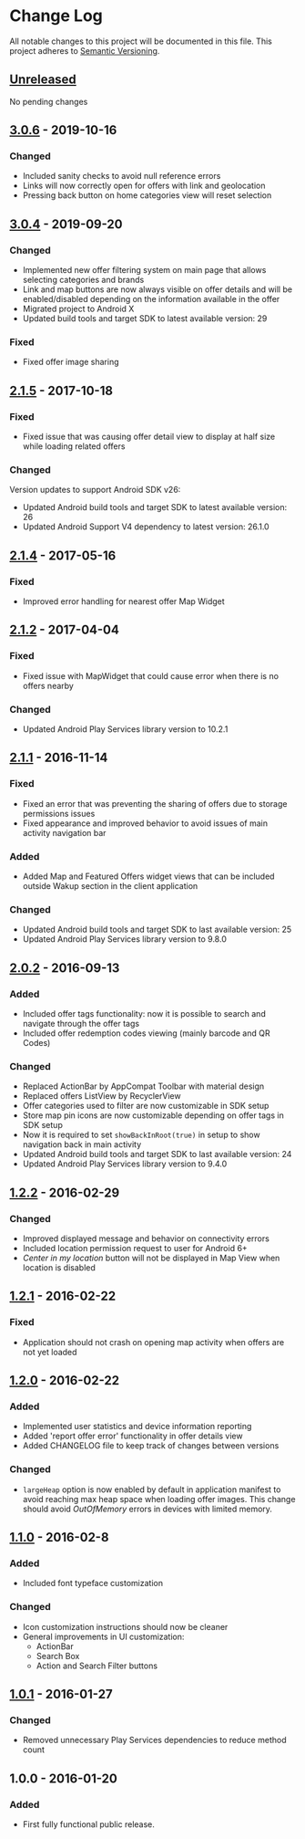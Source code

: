 # Change Log
All notable changes to this project will be documented in this file.
This project adheres to [Semantic Versioning](http://semver.org/).

## [Unreleased]

No pending changes

## [3.0.6] - 2019-10-16

### Changed

* Included sanity checks to avoid null reference errors
* Links will now correctly open for offers with link and geolocation
* Pressing back button on home categories view will reset selection

## [3.0.4] - 2019-09-20

### Changed

* Implemented new offer filtering system on main page that allows selecting categories and brands
* Link and map buttons are now always visible on offer details and will be enabled/disabled depending on the information available in the offer
* Migrated project to Android X
* Updated build tools and target SDK to latest available version: 29

### Fixed

* Fixed offer image sharing

## [2.1.5] - 2017-10-18

### Fixed

* Fixed issue that was causing offer detail view to display at half size while loading related offers

### Changed

Version updates to support Android SDK v26:

* Updated Android build tools and target SDK to latest available version: 26
* Updated Android Support V4 dependency to latest version: 26.1.0


## [2.1.4] - 2017-05-16

### Fixed

- Improved error handling for nearest offer Map Widget


## [2.1.2] - 2017-04-04

### Fixed

- Fixed issue with MapWidget that could cause error when there is no offers nearby

### Changed
- Updated Android Play Services library version to 10.2.1

## [2.1.1] - 2016-11-14

### Fixed
- Fixed an error that was preventing the sharing of offers due to storage permissions issues
- Fixed appearance and improved behavior to avoid issues of main activity navigation bar

### Added
- Added Map and Featured Offers widget views that can be included outside Wakup section in the client application

### Changed
- Updated Android build tools and target SDK to last available version: 25
- Updated Android Play Services library version to 9.8.0


## [2.0.2] - 2016-09-13

### Added
- Included offer tags functionality: now it is possible to search and navigate through the offer tags
- Included offer redemption codes viewing (mainly barcode and QR Codes)

### Changed
- Replaced ActionBar by AppCompat Toolbar with material design
- Replaced offers ListView by RecyclerView
- Offer categories used to filter are now customizable in SDK setup
- Store map pin icons are now customizable depending on offer tags in SDK setup
- Now it is required to set `showBackInRoot(true)` in setup to show navigation back in main activity
- Updated Android build tools and target SDK to last available version: 24
- Updated Android Play Services library version to 9.4.0
 
## [1.2.2] - 2016-02-29
### Changed
- Improved displayed message and behavior on connectivity errors
- Included location permission request to user for Android 6+
- _Center in my location_ button will not be displayed in Map View when location is disabled

## [1.2.1] - 2016-02-22
### Fixed
- Application should not crash on opening map activity when offers are not yet loaded

## [1.2.0] - 2016-02-22
### Added
- Implemented user statistics and device information reporting
- Added 'report offer error' functionality in offer details view
- Added CHANGELOG file to keep track of changes between versions

### Changed
- `largeHeap` option is now enabled by default in application manifest to avoid reaching max heap space when loading offer images. This change should avoid _OutOfMemory_ errors in devices with limited memory.


## [1.1.0] - 2016-02-8
### Added
- Included font typeface customization

### Changed
- Icon customization instructions should now be cleaner
- General improvements in UI customization:
  - ActionBar
  - Search Box
  - Action and Search Filter buttons

## [1.0.1] - 2016-01-27
### Changed
- Removed unnecessary Play Services dependencies to reduce method count

## 1.0.0 - 2016-01-20
### Added
- First fully functional public release.

[Unreleased]: https://github.com/Wakup/Wakup-Android-SDK/compare/v3.0.6...HEAD
[3.0.6]: https://github.com/Wakup/Wakup-Android-SDK/compare/v3.0.4...v3.0.6
[3.0.4]: https://github.com/Wakup/Wakup-Android-SDK/compare/v2.1.5...v3.0.4
[2.1.5]: https://github.com/Wakup/Wakup-Android-SDK/compare/v2.1.4...v2.1.5
[2.1.4]: https://github.com/Wakup/Wakup-Android-SDK/compare/v2.1.2...v2.1.4
[2.1.2]: https://github.com/Wakup/Wakup-Android-SDK/compare/v2.1.1...v2.1.2
[2.1.1]: https://github.com/Wakup/Wakup-Android-SDK/compare/v2.0.2...v2.1.1
[2.0.2]: https://github.com/Wakup/Wakup-Android-SDK/compare/v1.2.2...v2.0.2
[1.2.2]: https://github.com/Wakup/Wakup-Android-SDK/compare/v1.2.1...v1.2.2
[1.2.1]: https://github.com/Wakup/Wakup-Android-SDK/compare/v1.2.0...v1.2.1
[1.2.0]: https://github.com/Wakup/Wakup-Android-SDK/compare/v1.1.0...v1.2.0
[1.1.0]: https://github.com/Wakup/Wakup-Android-SDK/compare/v1.0.1...v1.1.0
[1.0.1]: https://github.com/Wakup/Wakup-Android-SDK/compare/v1.0.0...v1.0.1